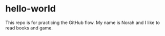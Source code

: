 # hello-world
This repo is for practicing the GitHub flow.
My name is Norah and I like to read books and game.
